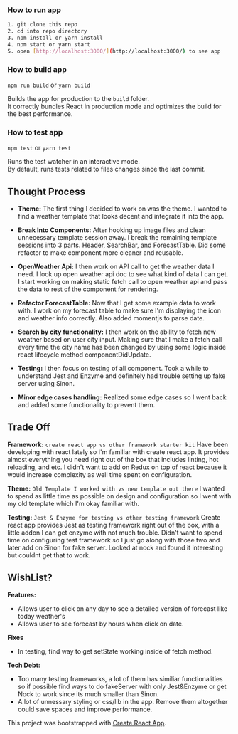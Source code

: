 ### How to run app
```sh
1. git clone this repo
2. cd into repo directory
3. npm install or yarn install
4. npm start or yarn start
5. open [http://localhost:3000/](http://localhost:3000/) to see app
```
### How to build app
`npm run build` or `yarn build`

Builds the app for production to the `build` folder.<br>
It correctly bundles React in production mode and optimizes the build for the best performance.

### How to test app
 `npm test` or `yarn test`

Runs the test watcher in an interactive mode.<br>
By default, runs tests related to files changes since the last commit.

## Thought Process

* **Theme:** The first thing I decided to work on was the theme. I wanted to find a weather template that looks decent and integrate it into the app.

* **Break Into Components:** After hooking up image files and clean unnecessary template session away. I break the remaining template sessions into 3 parts. Header, SearchBar, and ForecastTable. Did some refactor to make component more cleaner and reusable. 

* **OpenWeather Api:** I then work on API call to get the weather data I need. I look up open weather api doc to see what kind of data I can get. I start working on making static fetch call to open weather api and pass the data to rest of the component for rendering.

* **Refactor ForecastTable:** Now that I get some example data to work with. I work on my forecast table to make sure I'm displaying the icon and weather info correctly. Also added momentjs to parse date.

* **Search by city functionality:** I then work on the ability to fetch new weather based on user city input. Making sure that I make a fetch call every time the city name has been changed by using some logic inside react lifecycle method componentDidUpdate.

* **Testing:** I then focus on testing of all component. Took a while to understand Jest and Enzyme and definitely had trouble setting up fake server using Sinon.

* **Minor edge cases handling:** Realized some edge cases so I went back and added some functionality to prevent them.

## Trade Off

**Framework:**
`create react app vs other framework starter kit`
Have been developing with react lately so I'm familiar with create react app. It provides almost everything you need right out of the box that includes linting, hot reloading, and etc. I didn't want to add on Redux on top of react because it would increase complexity as well time spent on configuration.  

**Theme:**
`Old Template I worked with vs new template out there`
I wanted to spend as little time as possible on design and configuration so I went with my old template which I'm okay familiar with.

**Testing:**
`Jest & Enzyme for testing vs other testing framework`
Create react app provides Jest as testing framework right out of the box, with a little addon I can get enzyme with not much trouble. Didn't want to spend time on configuring test framework so I just go along with those two and later add on Sinon for fake server. Looked at nock and found it interesting but couldnt get that to work.

## WishList?

**Features:**
* Allows user to click on any day to see a detailed version of forecast like today weather's
* Allows user to see forecast by hours when click on date.

**Fixes**
* In testing, find way to get setState working inside of fetch method.

**Tech Debt:**
* Too many testing frameworks, a lot of them has similiar functionalities so if possible find ways to do fakeServer with only Jest&Enzyme or get Nock to work since its much smaller than Sinon.
* A lot of unnessary styling or css/lib in the app. Remove them altogether could save spaces and improve performance.

This project was bootstrapped with [Create React App](https://github.com/facebookincubator/create-react-app).
